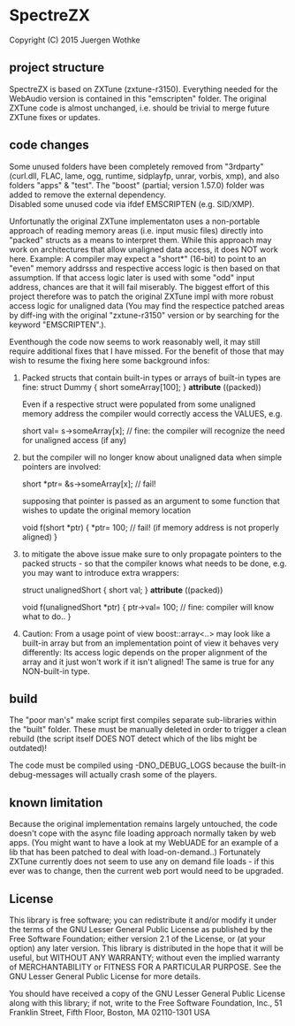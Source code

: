 # SpectreZX

Copyright (C) 2015 Juergen Wothke


## project structure

SpectreZX is based on ZXTune (zxtune-r3150). Everything needed for the WebAudio version is contained in this 
"emscripten" folder. The original ZXTune code is almost unchanged, i.e. should be trivial to 
merge future ZXTune fixes or updates.


## code changes
Some unused folders have been completely removed from "3rdparty" (curl.dll, FLAC, lame, ogg, runtime, sidplayfp, unrar, vorbis, xmp), and also folders 
"apps" & "test". The "boost" (partial; version 1.57.0) folder was added to remove the external dependency.  
Disabled some unused code via ifdef EMSCRIPTEN (e.g. SID/XMP). 

Unfortunatly the original ZXTune implementaton uses a non-portable approach of reading memory areas (i.e. input music files) 
directly into "packed" structs as a means to interpret them. While this approach may work on architectures that allow unaligned 
data access, it does NOT work here. Example: A compiler may expect a "short*" (16-bit) to point to an "even" memory addrsss and 
respective access logic is then based on that assumption. If that access logic later is used with some "odd" input address, chances 
are that it will fail miserably. The biggest effort of this project therefore was to patch the original ZXTune impl with more robust 
access logic for unaligned data (You may find the respectice patched areas by diff-ing with the original "zxtune-r3150" version 
or by searching for the keyword "EMSCRIPTEN".). 

Eventhough the code now seems to work reasonably well, it may still require additional fixes that I have missed. For the benefit 
of those that may wish to resume the fixing here some background infos: 

 1) Packed structs that contain built-in types or arrays of built-in types are fine:
	struct Dummy {
		short someArray[100];
	} __attribute__ ((packed))

	Even if a respective struct were populated from some unaligned memory address the compiler would correctly access the VALUES, e.g.
	
	short val= s->someArray[x]; // fine: the compiler will recognize the need for unaligned access (if any)
	
 2)	but the compiler will no longer know about unaligned data when simple pointers are involved:
	
	short *ptr= &s->someArray[x];	// fail!
	
	supposing that pointer is passed as an argument to some function that wishes to update the original memory location

	void f(short *ptr) {
		*ptr= 100;			// fail! (if memory address is not properly aligned)
	}

 3) to mitigate the above issue make sure to only propagate pointers to the packed structs - so that the compiler knows what 
    needs to be done, e.g. you may want to introduce extra wrappers:

	struct unalignedShort {
		short val;
	} __attribute__ ((packed))

	void f(unalignedShort *ptr) {
		ptr->val= 100;			// fine: compiler will know what to do..
	}

 4) Caution: From a usage point of view boost::array<..> may look like a built-in array but from an implementation point of view 
    it behaves very differently: Its access logic depends on the proper alignment of the array and it just won't work if it isn't 
	aligned! The same is true for any NON-built-in type. 



## build 

The "poor man's" make script first compiles separate sub-libraries within the "built" folder. These must be manually deleted 
in order to trigger a clean rebuild (the script itself DOES NOT detect which of the libs might be outdated)!

The code must be compiled using -DNO_DEBUG_LOGS because the built-in debug-messages will actually crash some of the players.
 

## known limitation

Because the original implementation remains largely untouched, the code doesn't cope with the async file 
loading approach normally taken by web apps. (You might want to have a look at my WebUADE for an 
example of a lib that has been patched to deal with load-on-demand..) Fortunately ZXTune currently 
does not seem to use any on demand file loads - if this ever was to change, then the current web 
port would need to be upgraded.


## License

This library is free software; you can redistribute it and/or modify it
under the terms of the GNU Lesser General Public License as published by
the Free Software Foundation; either version 2.1 of the License, or (at
your option) any later version. This library is distributed in the hope
that it will be useful, but WITHOUT ANY WARRANTY; without even the implied
warranty of MERCHANTABILITY or FITNESS FOR A PARTICULAR PURPOSE. See the
GNU Lesser General Public License for more details.

You should have received a copy of the GNU Lesser General Public
License along with this library; if not, write to the Free Software
Foundation, Inc., 51 Franklin Street, Fifth Floor, Boston, MA  02110-1301 USA


